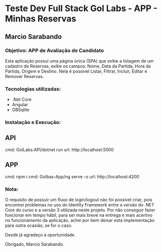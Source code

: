 # Teste Dev Full Stack Gol Labs - APP - Minhas Reservas
## Marcio Sarabando

### Objetivo: APP de Avaliação de Candidato
Esta aplicação possui uma página única (SPA) que exibe a listagem de um cadastro de Reservas, exibe os campos: Nome, Data da Partida, Hora da Partida, Origem e Destino. Nela é possível Listar, Filtrar, Incluir, Editar e Remover Reservas.

### Tecnologias utilizadas:
<ul>
    <li>.Net Core</li>
    <li>Angular</li>
    <li>DBSqlite</li>
</ul>

### Instalação e Execução:
## API
cmd: GolLabs.API/dotnet run
url: http://localhost:5000

## APP
cmd: npm i
cmd: Golbas-App/ng serve -o 
url: http://localhost:4200

### Nota: 
O requisito de possuir um fluxo de login/logout não foi possível criar, pois encontrei problemas no uso do Identity Framework entre a versão do .NET Core do curso e a versão 3 utilizada neste projeto. Por não conseguir fazer funcionar em tempo hábil, para ser mais breve na entrega e mais acertivo no funcionamento da aplicação, achei por bem deixar esta implementação para outra ocasião, se for o caso.

Desde já agradeço a oportunidade.

Obrigado,
Marcio Sarabando.